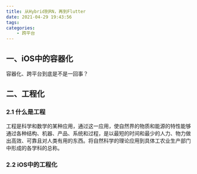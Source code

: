 ```yaml
---
title: 从Hybrid到RN，再到Flutter
date: 2021-04-29 19:43:56
tags:
categories:
	- 跨平台
---
```


## 一、iOS中的容器化

容器化、跨平台到底是不是一回事？



## 二、工程化

### 2.1 什么是工程

工程是科学和数学的某种应用，通过这一应用，使自然界的物质和能源的特性能够通过各种结构、机器、产品、系统和过程，是以最短的时间和最少的人力、物力做出高效、可靠且对人类有用的东西。将自然科学的理论应用到具体工农业生产部门中形成的各学科的总称。



### 2.2 iOS中的工程化